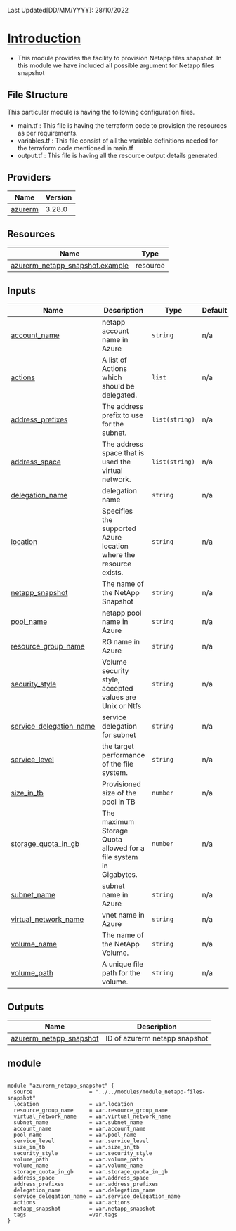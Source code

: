 <!-- BEGIN_TF_DOCS -->
Last Updated[DD/MM/YYYY]: 28/10/2022
# <u> Introduction </u>
* This module provides the facility to provision Netapp files shapshot. In this module we have included all possible argument for Netapp files snapshot

## File Structure 
This particular module is having the following configuration files.
- main.tf : This file is having the terraform code to provision the resources as per requirements.
- variables.tf : This file consist of all the variable definitions needed for the terraform code mentioned in main.tf
- output.tf : This file is having all the resource output details generated.

## Providers

| Name | Version |
|------|---------|
| <a name="provider_azurerm"></a> [azurerm](#provider\_azurerm) | 3.28.0 |


## Resources

| Name | Type |
|------|------|
| [azurerm_netapp_snapshot.example](https://registry.terraform.io/providers/hashicorp/azurerm/latest/docs/resources/netapp_snapshot) | resource |

## Inputs

| Name | Description | Type | Default | Required |
|------|-------------|------|---------|:--------:|
| <a name="input_account_name"></a> [account\_name](#input\_account\_name) | netapp account name in Azure | `string` | n/a | yes |
| <a name="input_actions"></a> [actions](#input\_actions) | A list of Actions which should be delegated. | `list` | n/a | yes |
| <a name="input_address_prefixes"></a> [address\_prefixes](#input\_address\_prefixes) | The address prefix to use for the subnet. | `list(string)` | n/a | yes |
| <a name="input_address_space"></a> [address\_space](#input\_address\_space) | The address space that is used the virtual network. | `list(string)` | n/a | yes |
| <a name="input_delegation_name"></a> [delegation\_name](#input\_delegation\_name) | delegation name | `string` | n/a | yes |
| <a name="input_location"></a> [location](#input\_location) | Specifies the supported Azure location where the resource exists. | `string` | n/a | yes |
| <a name="input_netapp_snapshot"></a> [netapp\_snapshot](#input\_netapp\_snapshot) | The name of the NetApp Snapshot | `string` | n/a | yes |
| <a name="input_pool_name"></a> [pool\_name](#input\_pool\_name) | netapp pool name in Azure | `string` | n/a | yes |
| <a name="input_resource_group_name"></a> [resource\_group\_name](#input\_resource\_group\_name) | RG name in Azure | `string` | n/a | yes |
| <a name="input_security_style"></a> [security\_style](#input\_security\_style) | Volume security style, accepted values are Unix or Ntfs | `string` | n/a | no |
| <a name="input_service_delegation_name"></a> [service\_delegation\_name](#input\_service\_delegation\_name) | service delegation for subnet | `string` | n/a | yes |
| <a name="input_service_level"></a> [service\_level](#input\_service\_level) | the target performance of the file system. | `string` | n/a | yes |
| <a name="input_size_in_tb"></a> [size\_in\_tb](#input\_size\_in\_tb) | Provisioned size of the pool in TB | `number` | n/a | yes |
| <a name="input_storage_quota_in_gb"></a> [storage\_quota\_in\_gb](#input\_storage\_quota\_in\_gb) | The maximum Storage Quota allowed for a file system in Gigabytes. | `number` | n/a | yes |
| <a name="input_subnet_name"></a> [subnet\_name](#input\_subnet\_name) | subnet name in Azure | `string` | n/a | yes |
| <a name="input_virtual_network_name"></a> [virtual\_network\_name](#input\_virtual\_network\_name) | vnet name in Azure | `string` | n/a | yes |
| <a name="input_volume_name"></a> [volume\_name](#input\_volume\_name) | The name of the NetApp Volume. | `string` | n/a | yes |
| <a name="input_volume_path"></a> [volume\_path](#input\_volume\_path) | A unique file path for the volume. | `string` | n/a | yes |

<!-- END_TF_DOCS -->
## Outputs

| Name | Description |
|------|-------------|
| <a name="output_azurerm_netapp_snapshot"></a> [azurerm\_netapp\_snapshot](#output\_azurerm\_netapp\_snapshot) | ID of azurerm netapp snapshot |

## module
```

module "azurerm_netapp_snapshot" {
  source                  = "../../modules/module_netapp-files-snapshot"
  location                = var.location
  resource_group_name     = var.resource_group_name
  virtual_network_name    = var.virtual_network_name
  subnet_name             = var.subnet_name
  account_name            = var.account_name
  pool_name               = var.pool_name
  service_level           = var.service_level
  size_in_tb              = var.size_in_tb
  security_style          = var.security_style
  volume_path             = var.volume_path
  volume_name             = var.volume_name
  storage_quota_in_gb     = var.storage_quota_in_gb
  address_space           = var.address_space
  address_prefixes        = var.address_prefixes
  delegation_name         = var.delegation_name
  service_delegation_name = var.service_delegation_name
  actions                 = var.actions
  netapp_snapshot         = var.netapp_snapshot
  tags                    =var.tags
}
```
<!-- END_TF_DOCS -->